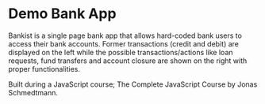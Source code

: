 # Demo Bank App

Bankist is a single page bank app that allows hard-coded bank users to access their bank accounts. Former transactions (credit and debit) are displayed on the left while the possible transactions/actions like loan requests, fund transfers and account closure are shown on the right with proper functionalities. 

Built during a JavaScript course; The Complete JavaScript Course by Jonas Schmedtmann.
